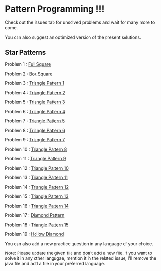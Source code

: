 # Pattern Programming !!!
Check out the issues tab for unsolved problems and wait for many more to come.

You can also suggest an optimized version of the present solutions.

## Star Patterns

Problem 1 : [Full Square](./FullSquare.java)

Problem 2 : [Box Square](./BoxSquare.java)

Problem 3 : [Triangle Pattern 1](./Triangle1.java)

Problem 4 : [Triangle Pattern 2](./Triangle2.java)

Problem 5 : [Triangle Pattern 3](./Triangle3.java)

Problem 6 : [Triangle Pattern 4](./Triangle4.java)

Problem 7 : [Triangle Pattern 5](./Triangle5.java)

Problem 8 : [Triangle Pattern 6](./Triangle6.java)

Problem 9 : [Triangle Pattern 7](./Triangle7.java)

Problem 10 : [Triangle Pattern 8](./Triangle8.java)

Problem 11 : [Triangle Pattern 9](./Triangle9.java)

Problem 12 : [Triangle Pattern 10](./Triangle10.java)

Problem 13 : [Triangle Pattern 11](./Triangle11.java)

Problem 14 : [Triangle Pattern 12](./Triangle12.java)

Problem 15 : [Triangle Pattern 13](./Triangle13.java)

Problem 16 : [Triangle Pattern 14](./Triangle14.java)

Problem 17 : [Diamond Pattern](./DiamondPattern.cpp)

Problem 18 : [Triangle Pattern 15](./Triangle15.java)

Problem 19 : [Hollow Diamond](./HollowDiamond.java)

You can also add a new practice question in any language of your choice.

Note: Please update the given file and don't add a new file. If you want to solve it in any other langugae, mention it in the related issue, I'll remove the java file and add a file in your preferred language.
